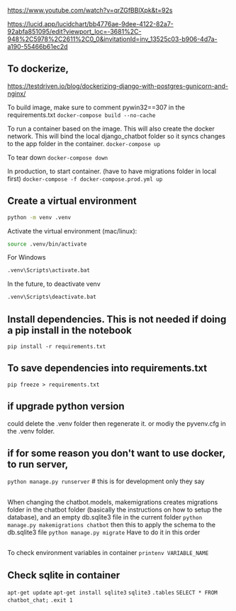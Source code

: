 https://www.youtube.com/watch?v=qrZGfBBlXpk&t=92s

https://lucid.app/lucidchart/bb4776ae-9dee-4122-82a7-92abfa851095/edit?viewport_loc=-3681%2C-948%2C5978%2C2611%2C0_0&invitationId=inv_13525c03-b906-4d7a-a190-55466b61ec2d

## To dockerize, 
https://testdriven.io/blog/dockerizing-django-with-postgres-gunicorn-and-nginx/

To build image, make sure to comment pywin32==307 in the requirements.txt
`docker-compose build --no-cache`

To run a container based on the image. This will also create the docker network. This will bind the local django_chatbot folder so it syncs changes to the app folder in the container.
`docker-compose up`

To tear down
`docker-compose down`

In production, to start container. (have to have migrations folder in local first)
`docker-compose -f docker-compose.prod.yml up`

## Create a virtual environment

```bash
python -m venv .venv
```

Activate the virtual environment (mac/linux):

```bash
source .venv/bin/activate
```

For Windows
```bash
.venv\Scripts\activate.bat
```

In the future, to deactivate venv
```bash
.venv\Scripts\deactivate.bat 
```

## Install dependencies. This is not needed if doing a pip install in the notebook
`pip install -r requirements.txt`

## To save dependencies into requirements.txt
`pip freeze > requirements.txt`

## if upgrade python version
could delete the .venv folder then regenerate it. or modiy the pyvenv.cfg in the .venv folder.

## if for some reason you don't want to use docker, to run server, 
`python manage.py runserver` # this is for development only they say

##
When changing the chatbot.models, makemigrations creates migrations folder in the chatbot folder (basically the instructions on how to setup the database), and an empty db.sqlite3 file in the current folder
`python manage.py makemigrations chatbot`
then this to apply the schema to the db.sqlite3 file
`python manage.py migrate`
Have to do it in this order

##
To check environment variables in container
`printenv VARIABLE_NAME`

## Check sqlite in container
`apt-get update`
`apt-get install sqlite3`
`sqlite3`
`.tables`
`SELECT * FROM chatbot_chat;`
`.exit 1`